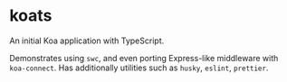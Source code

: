 # koats

An initial Koa application with TypeScript.

Demonstrates using `swc`, and even porting Express-like middleware with `koa-connect`.
Has additionally utilities such as `husky`, `eslint`, `prettier`.
